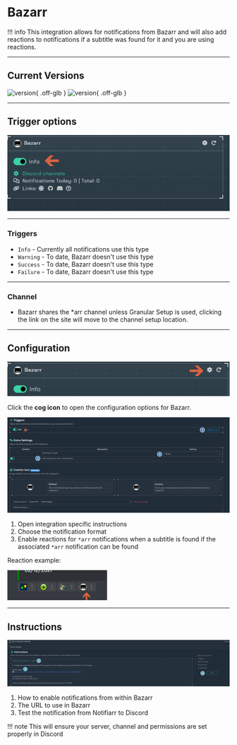 # Bazarr

!!! info
    This integration allows for notifications from Bazarr and will also add reactions to notifications if a subtitle was found for it and you are using reactions.

---

## Current Versions

![version](https://img.shields.io/badge/dynamic/json?query=%24.version&url=https%3A%2F%2Fraw.githubusercontent.com%2Fhotio%2Fbazarr%2Frelease%2FVERSION.json&label=Latest%20Version&style=for-the-badge&color=526cfe){ .off-glb }
![version](https://img.shields.io/badge/dynamic/json?query=%24.version&url=https%3A%2F%2Fraw.githubusercontent.com%2Fhotio%2Fbazarr%2Fnightly%2FVERSION.json&label=Latest%20Version&style=for-the-badge&color=526cfe){ .off-glb }

---

## Trigger options

![triggers-channels.png](../../assets/screenshots/integrations/bazarr/triggers-channels.png)

---

### Triggers

- `Info` - Currently all notifications use this type
- `Warning` - To date, Bazarr doesn't use this type
- `Success` - To date, Bazarr doesn't use this type
- `Failure` - To date, Bazarr doesn't use this type

---

### Channel

- Bazarr shares the *arr channel unless Granular Setup is used, clicking the link on the site will move to the channel setup location.

---

## Configuration

![open-configuration.png](../../assets/screenshots/integrations/bazarr/open-configuration.png)

Click the **cog icon** to open the configuration options for Bazarr.

![configuration.png](../../assets/screenshots/integrations/bazarr/configuration.png)

1. Open integration specific instructions
1. Choose the notification format
1. Enable reactions for `*arr` notifications when a subtitle is found if the associated `*arr` notification can be found

Reaction example:

![reaction.png](../../assets/screenshots/integrations/bazarr/reaction.png)

---

## Instructions

![instructions.png](../../assets/screenshots/integrations/bazarr/instructions.png)

1. How to enable notifications from within Bazarr
1. The URL to use in Bazarr
1. Test the notification from Notifiarr to Discord

!!! note
     This will ensure your server, channel and permissions are set properly in Discord
